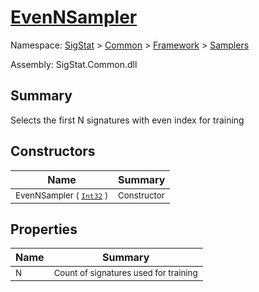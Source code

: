 # [EvenNSampler](./EvenNSampler.md)

Namespace: [SigStat]() > [Common](./../../README.md) > [Framework]() > [Samplers](./README.md)

Assembly: SigStat.Common.dll

## Summary
Selects the first N signatures with even index for training

## Constructors

| Name | Summary | 
| --- | --- | 
| <sub>EvenNSampler ( [`Int32`](https://docs.microsoft.com/en-us/dotnet/api/System.Int32) )</sub><!--aaaaaaaaaaaaaaaaaaaaaaaaaaaaaaaaaaaaaaaaaaaaaaaaaaaaaaaaaaa-->| <sub>Constructor</sub>| <br>


## Properties

| Name | Summary | 
| --- | --- | 
| <sub>N</sub><!--aaaaaaaaaaaaaaaaaaaaaaaaaaaaaaaaaaaaaaaaaaaaaaaaaaaaaaaaaaa-->| <sub>Count of signatures used for training</sub>| <br>


